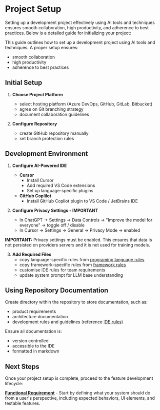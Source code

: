 # Project Setup

Setting up a development project effectively using AI tools and techniques ensures smooth collaboration, high productivity, and adherence to best practices. Below is a detailed guide for initializing your project:

This guide outlines how to set up a development project using AI tools and techniques. A proper setup ensures:
- smooth collaboration
- high productivity
- adherence to best practices

## Initial Setup

1. **Choose Project Platform**
	- select hosting platform (Azure DevOps, GitHub, GitLab, Bitbucket)
	- agree on Git branching strategy
    - document collaboration guidelines

1. **Configure Repository**
    - create GitHub repository manually
    - set branch protection rules

## Development Environment

1. **Configure AI-Powered IDE**
    - **Cursor**
        - Install Cursor
        - Add required VS Code extensions
        - Set up language-specific plugins
    - **GitHub Coplilot**
        - Install GitHub Copliot plugin to VS Code / JetBrains IDE

2. **Configure Privacy Settings - IMPORTANT**
    - In ChatGPT -> Settings -> Data Controls -> "Improve the model for everyone" ->  toggle off / disable
    - In Cursor -> Settings -> General -> Privacy Mode -> enabled

**IMPORTANT:** Privacy settings must be enabled. This ensures that data is not persisted on providers servers and it is not used for training models. 

3. **Add Required Files**
    - copy language-specific rules from [programing language rules](../cursor-rules/languages/README.md)
    - copy framework-specific rules from [framework rules](../cursor-rules/frameworks/README.md)
    - customise IDE rules for team requirements
    - update system prompt for LLM base understanding

## Using Repository Documentation

Create directory within the repository to store documentation, such as:

- product requirements
- architecture documentation
- development rules and guidelines (reference [IDE rules](../cursor-rules/common/README.md))

Ensure all documentation is:

- version controlled
- accessible to the IDE
- formatted in markdown

## Next Steps

Once your project setup is complete, proceed to the feature development lifecycle:

**[Functional Requirement](workflow-functional-requirement.md)** - Start by defining what your system should do from a user's perspective, including expected behaviors, UI elements, and testable features.